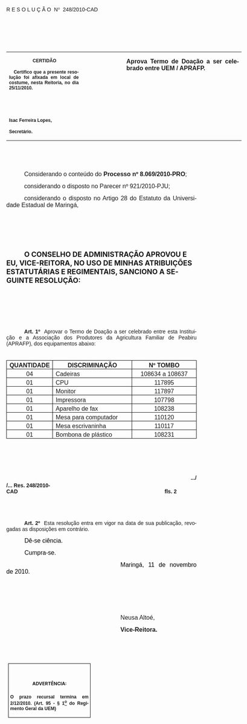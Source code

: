 <body lang=PT-BR link=blue vlink=purple style='tab-interval:35.4pt'>

<div class=Section1>

<p class=MsoTitle><span style='font-size:11.0pt;font-family:Arial'><o:p>&nbsp;</o:p></span></p>

<p class=MsoTitle><span style='font-family:Arial;mso-bidi-font-family:"Times New Roman"'>R
E S O L U Ç Ã O<span style='mso-spacerun:yes'>  </span>N</span><span
style='font-family:Symbol;mso-ascii-font-family:Arial;mso-hansi-font-family:
Arial;mso-char-type:symbol;mso-symbol-font-family:Symbol'><span
style='mso-char-type:symbol;mso-symbol-font-family:Symbol'>°</span></span><span
style='font-family:Arial;mso-bidi-font-family:"Times New Roman"'><span
style='mso-spacerun:yes'>  </span>248/2010-CAD<o:p></o:p></span></p>

<p class=BodyText21><span style='font-size:10.0pt;font-family:Arial;mso-bidi-font-family:
"Times New Roman"'><o:p>&nbsp;</o:p></span></p>

<p class=BodyText21><span style='font-size:10.0pt;font-family:Arial;mso-bidi-font-family:
"Times New Roman"'><o:p>&nbsp;</o:p></span></p>

<p class=BodyText21><span style='font-size:10.0pt;font-family:Arial;mso-bidi-font-family:
"Times New Roman"'><o:p>&nbsp;</o:p></span></p>

<table class=MsoNormalTable border=0 cellspacing=0 cellpadding=0 width=623
 style='width:467.4pt;border-collapse:collapse;mso-padding-alt:0cm 5.4pt 0cm 5.4pt'>
 <tr style='mso-yfti-irow:0;mso-yfti-firstrow:yes;mso-yfti-lastrow:yes'>
  <td width=196 valign=top style='width:147.15pt;padding:0cm 5.4pt 0cm 5.4pt'>
  <p class=MsoNormal align=center style='text-align:center'><b
  style='mso-bidi-font-weight:normal'><span style='font-size:9.0pt;mso-bidi-font-size:
  10.0pt;font-family:Arial;mso-bidi-font-family:"Times New Roman"'><span
  style='mso-spacerun:yes'> </span>CERTIDÃO<o:p></o:p></span></b></p>
  <p class=MsoNormal style='text-align:justify'><b style='mso-bidi-font-weight:
  normal'><span style='font-size:9.0pt;mso-bidi-font-size:10.0pt;font-family:
  Arial;mso-bidi-font-family:"Times New Roman"'><span
  style='mso-spacerun:yes'>   </span>Certifico que a presente resolução foi
  afixada em local de costume, nesta Reitoria, no dia 25/11/2010.<o:p></o:p></span></b></p>
  <p class=MsoNormal><b style='mso-bidi-font-weight:normal'><span
  style='font-size:8.0pt;font-family:Arial;mso-bidi-font-family:"Times New Roman"'><o:p>&nbsp;</o:p></span></b></p>
  <p class=MsoNormal><b style='mso-bidi-font-weight:normal'><span
  style='font-size:8.0pt;font-family:Arial;mso-bidi-font-family:"Times New Roman"'><o:p>&nbsp;</o:p></span></b></p>
  <p class=MsoNormal><b style='mso-bidi-font-weight:normal'><span
  style='font-size:9.0pt;mso-bidi-font-size:10.0pt;font-family:Arial;
  mso-bidi-font-family:"Times New Roman"'>Isac Ferreira Lopes,<o:p></o:p></span></b></p>
  <p class=MsoNormal><b style='mso-bidi-font-weight:normal'><span
  style='font-size:9.0pt;mso-bidi-font-size:10.0pt;font-family:Arial;
  mso-bidi-font-family:"Times New Roman"'>Secretário.<o:p></o:p></span></b></p>
  </td>
  <td width=107 valign=top style='width:80.25pt;padding:0cm 5.4pt 0cm 5.4pt'>
  <p class=MsoNormal style='margin-right:-5.4pt'><b><span style='font-size:
  12.0pt;mso-bidi-font-size:10.0pt;font-family:Arial;mso-bidi-font-family:"Times New Roman"'><o:p>&nbsp;</o:p></span></b></p>
  </td>
  <td width=320 valign=top style='width:240.0pt;padding:0cm 5.4pt 0cm 5.4pt'>
  <p class=MsoNormal style='text-align:justify'><b><span style='font-size:12.0pt;
  font-family:Arial;mso-bidi-font-family:"Times New Roman"'>Aprova Termo de
  Doação a ser celebrado entre UEM / APRAFP.<o:p></o:p></span></b></p>
  </td>
 </tr>
</table>

<p class=MsoNormal style='text-align:justify;text-indent:35.45pt'><span
style='font-size:12.0pt;mso-bidi-font-size:10.0pt;font-family:Arial;mso-bidi-font-family:
"Times New Roman"'><o:p>&nbsp;</o:p></span></p>

<p class=MsoNormal style='text-align:justify;text-indent:35.45pt'><span
style='font-size:12.0pt;mso-bidi-font-size:10.0pt;font-family:Arial;mso-bidi-font-family:
"Times New Roman"'><o:p>&nbsp;</o:p></span></p>

<p class=MsoNormal style='text-align:justify;text-indent:35.45pt'><span
style='font-size:12.0pt;mso-bidi-font-size:10.0pt;font-family:Arial;mso-bidi-font-family:
"Times New Roman"'>Considerando o conteúdo do <b style='mso-bidi-font-weight:
normal'>Processo nº 8.069/2010-PRO</b>;<o:p></o:p></span></p>

<p class=MsoNormal style='text-align:justify;text-indent:35.4pt'><span
style='font-size:12.0pt;font-family:Arial;mso-bidi-font-family:"Times New Roman"'>considerando
o disposto no Parecer nº 921/2010-PJU;<o:p></o:p></span></p>

<p class=MsoNormal style='text-align:justify;text-indent:35.45pt'><span
style='font-size:12.0pt;mso-bidi-font-size:10.0pt;font-family:Arial;mso-bidi-font-family:
"Times New Roman"'>considerando o disposto no Artigo 28 do Estatuto da
Universidade Estadual de Maringá,</span><span style='font-size:12.0pt;
mso-bidi-font-size:10.0pt;font-family:Arial'><o:p></o:p></span></p>

<p class=MsoNormal style='text-align:justify;text-indent:35.45pt'><span
style='font-size:12.0pt;font-family:Arial;mso-bidi-font-family:"Times New Roman"'><o:p>&nbsp;</o:p></span></p>

<p class=MsoNormal style='text-align:justify;text-indent:35.45pt'><span
style='font-size:12.0pt;font-family:Arial;mso-bidi-font-family:"Times New Roman"'><o:p>&nbsp;</o:p></span></p>

<p class=MsoNormal style='text-align:justify;text-indent:35.45pt'><span
style='font-size:12.0pt;font-family:Arial;mso-bidi-font-family:"Times New Roman"'><o:p>&nbsp;</o:p></span></p>

<p class=MsoBodyTextIndent style='text-indent:35.45pt'><b style='mso-bidi-font-weight:
normal'><span style='font-size:14.0pt'>O CONSELHO DE ADMINISTRAÇÃO APROVOU E
EU, VICE-REITORA, NO USO DE MINHAS ATRIBUIÇÕES ESTATUTÁRIAS E REGIMENTAIS, SANCIONO
A SEGUINTE RESOLUÇÃO:<o:p></o:p></span></b></p>

<p class=MsoBodyTextIndent style='text-indent:35.45pt'><span style='font-size:
12.0pt'><o:p>&nbsp;</o:p></span></p>

<p class=MsoBodyTextIndent style='text-indent:35.45pt'><span style='font-size:
12.0pt'><o:p>&nbsp;</o:p></span></p>

<p class=MsoBodyTextIndent style='text-indent:35.45pt'><span style='font-size:
12.0pt'><o:p>&nbsp;</o:p></span></p>

<p style='margin-top:3.0pt;margin-right:0cm;margin-bottom:0cm;margin-left:0cm;
margin-bottom:.0001pt;text-align:justify;text-indent:35.45pt'><b
style='mso-bidi-font-weight:normal'><span style='font-family:Arial;mso-fareast-font-family:
"Arial Unicode MS";mso-bidi-font-family:"Times New Roman"'>Art.&nbsp;1º&nbsp;&nbsp;</span></b><span
style='mso-bidi-font-size:12.0pt;font-family:Arial;mso-bidi-font-family:"Times New Roman";
mso-bidi-font-weight:bold'>Aprovar o Termo de Doação a ser celebrado entre esta
Instituição e a Associação dos Produtores da Agricultura Familiar de Peabiru (APRAFP),
dos equipamentos abaixo:<o:p></o:p></span></p>

<p style='margin-top:3.0pt;margin-right:0cm;margin-bottom:0cm;margin-left:0cm;
margin-bottom:.0001pt;text-align:justify;text-indent:35.45pt'><span
style='mso-bidi-font-size:12.0pt;font-family:Arial;mso-bidi-font-family:"Times New Roman";
mso-bidi-font-weight:bold'><o:p>&nbsp;</o:p></span></p>

<table class=MsoTableGrid border=1 cellspacing=0 cellpadding=0
 style='border-collapse:collapse;border:none;mso-border-alt:solid windowtext .5pt;
 mso-yfti-tbllook:480;mso-padding-alt:0cm 5.4pt 0cm 5.4pt;mso-border-insideh:
 .5pt solid windowtext;mso-border-insidev:.5pt solid windowtext'>
 <tr style='mso-yfti-irow:0;mso-yfti-firstrow:yes'>
  <td width=135 valign=top style='width:101.4pt;border:solid windowtext 1.0pt;
  mso-border-alt:solid windowtext .5pt;padding:0cm 5.4pt 0cm 5.4pt'>
  <p align=center style='margin-top:3.0pt;margin-right:0cm;margin-bottom:0cm;
  margin-left:0cm;margin-bottom:.0001pt;text-align:center'><b><span
  style='mso-bidi-font-size:12.0pt;font-family:Arial;mso-bidi-font-family:"Times New Roman"'>QUANTIDADE<o:p></o:p></span></b></p>
  </td>
  <td width=274 valign=top style='width:205.65pt;border:solid windowtext 1.0pt;
  border-left:none;mso-border-left-alt:solid windowtext .5pt;mso-border-alt:
  solid windowtext .5pt;padding:0cm 5.4pt 0cm 5.4pt'>
  <p align=center style='margin-top:3.0pt;margin-right:0cm;margin-bottom:0cm;
  margin-left:0cm;margin-bottom:.0001pt;text-align:center'><b><span
  style='mso-bidi-font-size:12.0pt;font-family:Arial;mso-bidi-font-family:"Times New Roman"'>DISCRIMINAÇÃO<o:p></o:p></span></b></p>
  </td>
  <td width=205 valign=top style='width:153.55pt;border:solid windowtext 1.0pt;
  border-left:none;mso-border-left-alt:solid windowtext .5pt;mso-border-alt:
  solid windowtext .5pt;padding:0cm 5.4pt 0cm 5.4pt'>
  <p align=center style='margin-top:3.0pt;margin-right:0cm;margin-bottom:0cm;
  margin-left:0cm;margin-bottom:.0001pt;text-align:center'><b><span
  style='mso-bidi-font-size:12.0pt;font-family:Arial;mso-bidi-font-family:"Times New Roman"'>Nº
  TOMBO<o:p></o:p></span></b></p>
  </td>
 </tr>
 <tr style='mso-yfti-irow:1'>
  <td width=135 valign=top style='width:101.4pt;border:solid windowtext 1.0pt;
  border-top:none;mso-border-top-alt:solid windowtext .5pt;mso-border-alt:solid windowtext .5pt;
  padding:0cm 5.4pt 0cm 5.4pt'>
  <p align=center style='margin-top:3.0pt;margin-right:0cm;margin-bottom:0cm;
  margin-left:0cm;margin-bottom:.0001pt;text-align:center'><span
  style='mso-bidi-font-size:12.0pt;font-family:Arial;mso-bidi-font-family:"Times New Roman";
  mso-bidi-font-weight:bold'>04<o:p></o:p></span></p>
  </td>
  <td width=274 valign=top style='width:205.65pt;border-top:none;border-left:
  none;border-bottom:solid windowtext 1.0pt;border-right:solid windowtext 1.0pt;
  mso-border-top-alt:solid windowtext .5pt;mso-border-left-alt:solid windowtext .5pt;
  mso-border-alt:solid windowtext .5pt;padding:0cm 5.4pt 0cm 5.4pt'>
  <p style='margin-top:3.0pt;margin-right:0cm;margin-bottom:0cm;margin-left:
  0cm;margin-bottom:.0001pt;text-align:justify'><span style='mso-bidi-font-size:
  12.0pt;font-family:Arial;mso-bidi-font-family:"Times New Roman";mso-bidi-font-weight:
  bold'>Cadeiras<o:p></o:p></span></p>
  </td>
  <td width=205 valign=top style='width:153.55pt;border-top:none;border-left:
  none;border-bottom:solid windowtext 1.0pt;border-right:solid windowtext 1.0pt;
  mso-border-top-alt:solid windowtext .5pt;mso-border-left-alt:solid windowtext .5pt;
  mso-border-alt:solid windowtext .5pt;padding:0cm 5.4pt 0cm 5.4pt'>
  <p align=center style='margin-top:3.0pt;margin-right:0cm;margin-bottom:0cm;
  margin-left:0cm;margin-bottom:.0001pt;text-align:center'><st1:metricconverter
  ProductID="108634 a" w:st="on"><span style='mso-bidi-font-size:12.0pt;
   font-family:Arial;mso-bidi-font-family:"Times New Roman";mso-bidi-font-weight:
   bold'>108634 a</span></st1:metricconverter><span style='mso-bidi-font-size:
  12.0pt;font-family:Arial;mso-bidi-font-family:"Times New Roman";mso-bidi-font-weight:
  bold'> 108637<o:p></o:p></span></p>
  </td>
 </tr>
 <tr style='mso-yfti-irow:2'>
  <td width=135 valign=top style='width:101.4pt;border:solid windowtext 1.0pt;
  border-top:none;mso-border-top-alt:solid windowtext .5pt;mso-border-alt:solid windowtext .5pt;
  padding:0cm 5.4pt 0cm 5.4pt'>
  <p align=center style='margin-top:3.0pt;margin-right:0cm;margin-bottom:0cm;
  margin-left:0cm;margin-bottom:.0001pt;text-align:center'><span
  style='mso-bidi-font-size:12.0pt;font-family:Arial;mso-bidi-font-family:"Times New Roman";
  mso-bidi-font-weight:bold'>01<o:p></o:p></span></p>
  </td>
  <td width=274 valign=top style='width:205.65pt;border-top:none;border-left:
  none;border-bottom:solid windowtext 1.0pt;border-right:solid windowtext 1.0pt;
  mso-border-top-alt:solid windowtext .5pt;mso-border-left-alt:solid windowtext .5pt;
  mso-border-alt:solid windowtext .5pt;padding:0cm 5.4pt 0cm 5.4pt'>
  <p style='margin-top:3.0pt;margin-right:0cm;margin-bottom:0cm;margin-left:
  0cm;margin-bottom:.0001pt;text-align:justify'><span style='mso-bidi-font-size:
  12.0pt;font-family:Arial;mso-bidi-font-family:"Times New Roman";mso-bidi-font-weight:
  bold'>CPU<o:p></o:p></span></p>
  </td>
  <td width=205 valign=top style='width:153.55pt;border-top:none;border-left:
  none;border-bottom:solid windowtext 1.0pt;border-right:solid windowtext 1.0pt;
  mso-border-top-alt:solid windowtext .5pt;mso-border-left-alt:solid windowtext .5pt;
  mso-border-alt:solid windowtext .5pt;padding:0cm 5.4pt 0cm 5.4pt'>
  <p align=center style='margin-top:3.0pt;margin-right:0cm;margin-bottom:0cm;
  margin-left:0cm;margin-bottom:.0001pt;text-align:center'><span
  style='mso-bidi-font-size:12.0pt;font-family:Arial;mso-bidi-font-family:"Times New Roman";
  mso-bidi-font-weight:bold'>117895<o:p></o:p></span></p>
  </td>
 </tr>
 <tr style='mso-yfti-irow:3'>
  <td width=135 valign=top style='width:101.4pt;border:solid windowtext 1.0pt;
  border-top:none;mso-border-top-alt:solid windowtext .5pt;mso-border-alt:solid windowtext .5pt;
  padding:0cm 5.4pt 0cm 5.4pt'>
  <p align=center style='margin-top:3.0pt;margin-right:0cm;margin-bottom:0cm;
  margin-left:0cm;margin-bottom:.0001pt;text-align:center'><span
  style='mso-bidi-font-size:12.0pt;font-family:Arial;mso-bidi-font-family:"Times New Roman";
  mso-bidi-font-weight:bold'>01<o:p></o:p></span></p>
  </td>
  <td width=274 valign=top style='width:205.65pt;border-top:none;border-left:
  none;border-bottom:solid windowtext 1.0pt;border-right:solid windowtext 1.0pt;
  mso-border-top-alt:solid windowtext .5pt;mso-border-left-alt:solid windowtext .5pt;
  mso-border-alt:solid windowtext .5pt;padding:0cm 5.4pt 0cm 5.4pt'>
  <p style='margin-top:3.0pt;margin-right:0cm;margin-bottom:0cm;margin-left:
  0cm;margin-bottom:.0001pt;text-align:justify'><span style='mso-bidi-font-size:
  12.0pt;font-family:Arial;mso-bidi-font-family:"Times New Roman";mso-bidi-font-weight:
  bold'>Monitor<o:p></o:p></span></p>
  </td>
  <td width=205 valign=top style='width:153.55pt;border-top:none;border-left:
  none;border-bottom:solid windowtext 1.0pt;border-right:solid windowtext 1.0pt;
  mso-border-top-alt:solid windowtext .5pt;mso-border-left-alt:solid windowtext .5pt;
  mso-border-alt:solid windowtext .5pt;padding:0cm 5.4pt 0cm 5.4pt'>
  <p align=center style='margin-top:3.0pt;margin-right:0cm;margin-bottom:0cm;
  margin-left:0cm;margin-bottom:.0001pt;text-align:center'><span
  style='mso-bidi-font-size:12.0pt;font-family:Arial;mso-bidi-font-family:"Times New Roman";
  mso-bidi-font-weight:bold'>117897<o:p></o:p></span></p>
  </td>
 </tr>
 <tr style='mso-yfti-irow:4'>
  <td width=135 valign=top style='width:101.4pt;border:solid windowtext 1.0pt;
  border-top:none;mso-border-top-alt:solid windowtext .5pt;mso-border-alt:solid windowtext .5pt;
  padding:0cm 5.4pt 0cm 5.4pt'>
  <p align=center style='margin-top:3.0pt;margin-right:0cm;margin-bottom:0cm;
  margin-left:0cm;margin-bottom:.0001pt;text-align:center'><span
  style='mso-bidi-font-size:12.0pt;font-family:Arial;mso-bidi-font-family:"Times New Roman";
  mso-bidi-font-weight:bold'>01<o:p></o:p></span></p>
  </td>
  <td width=274 valign=top style='width:205.65pt;border-top:none;border-left:
  none;border-bottom:solid windowtext 1.0pt;border-right:solid windowtext 1.0pt;
  mso-border-top-alt:solid windowtext .5pt;mso-border-left-alt:solid windowtext .5pt;
  mso-border-alt:solid windowtext .5pt;padding:0cm 5.4pt 0cm 5.4pt'>
  <p style='margin-top:3.0pt;margin-right:0cm;margin-bottom:0cm;margin-left:
  0cm;margin-bottom:.0001pt;text-align:justify'><span style='mso-bidi-font-size:
  12.0pt;font-family:Arial;mso-bidi-font-family:"Times New Roman";mso-bidi-font-weight:
  bold'>Impressora<o:p></o:p></span></p>
  </td>
  <td width=205 valign=top style='width:153.55pt;border-top:none;border-left:
  none;border-bottom:solid windowtext 1.0pt;border-right:solid windowtext 1.0pt;
  mso-border-top-alt:solid windowtext .5pt;mso-border-left-alt:solid windowtext .5pt;
  mso-border-alt:solid windowtext .5pt;padding:0cm 5.4pt 0cm 5.4pt'>
  <p align=center style='margin-top:3.0pt;margin-right:0cm;margin-bottom:0cm;
  margin-left:0cm;margin-bottom:.0001pt;text-align:center'><span
  style='mso-bidi-font-size:12.0pt;font-family:Arial;mso-bidi-font-family:"Times New Roman";
  mso-bidi-font-weight:bold'>107798<o:p></o:p></span></p>
  </td>
 </tr>
 <tr style='mso-yfti-irow:5'>
  <td width=135 valign=top style='width:101.4pt;border:solid windowtext 1.0pt;
  border-top:none;mso-border-top-alt:solid windowtext .5pt;mso-border-alt:solid windowtext .5pt;
  padding:0cm 5.4pt 0cm 5.4pt'>
  <p align=center style='margin-top:3.0pt;margin-right:0cm;margin-bottom:0cm;
  margin-left:0cm;margin-bottom:.0001pt;text-align:center'><span
  style='mso-bidi-font-size:12.0pt;font-family:Arial;mso-bidi-font-family:"Times New Roman";
  mso-bidi-font-weight:bold'>01<o:p></o:p></span></p>
  </td>
  <td width=274 valign=top style='width:205.65pt;border-top:none;border-left:
  none;border-bottom:solid windowtext 1.0pt;border-right:solid windowtext 1.0pt;
  mso-border-top-alt:solid windowtext .5pt;mso-border-left-alt:solid windowtext .5pt;
  mso-border-alt:solid windowtext .5pt;padding:0cm 5.4pt 0cm 5.4pt'>
  <p style='margin-top:3.0pt;margin-right:0cm;margin-bottom:0cm;margin-left:
  0cm;margin-bottom:.0001pt;text-align:justify'><span style='mso-bidi-font-size:
  12.0pt;font-family:Arial;mso-bidi-font-family:"Times New Roman";mso-bidi-font-weight:
  bold'>Aparelho de fax<o:p></o:p></span></p>
  </td>
  <td width=205 valign=top style='width:153.55pt;border-top:none;border-left:
  none;border-bottom:solid windowtext 1.0pt;border-right:solid windowtext 1.0pt;
  mso-border-top-alt:solid windowtext .5pt;mso-border-left-alt:solid windowtext .5pt;
  mso-border-alt:solid windowtext .5pt;padding:0cm 5.4pt 0cm 5.4pt'>
  <p align=center style='margin-top:3.0pt;margin-right:0cm;margin-bottom:0cm;
  margin-left:0cm;margin-bottom:.0001pt;text-align:center'><span
  style='mso-bidi-font-size:12.0pt;font-family:Arial;mso-bidi-font-family:"Times New Roman";
  mso-bidi-font-weight:bold'>108238<o:p></o:p></span></p>
  </td>
 </tr>
 <tr style='mso-yfti-irow:6'>
  <td width=135 valign=top style='width:101.4pt;border:solid windowtext 1.0pt;
  border-top:none;mso-border-top-alt:solid windowtext .5pt;mso-border-alt:solid windowtext .5pt;
  padding:0cm 5.4pt 0cm 5.4pt'>
  <p align=center style='margin-top:3.0pt;margin-right:0cm;margin-bottom:0cm;
  margin-left:0cm;margin-bottom:.0001pt;text-align:center'><span
  style='mso-bidi-font-size:12.0pt;font-family:Arial;mso-bidi-font-family:"Times New Roman";
  mso-bidi-font-weight:bold'>01<o:p></o:p></span></p>
  </td>
  <td width=274 valign=top style='width:205.65pt;border-top:none;border-left:
  none;border-bottom:solid windowtext 1.0pt;border-right:solid windowtext 1.0pt;
  mso-border-top-alt:solid windowtext .5pt;mso-border-left-alt:solid windowtext .5pt;
  mso-border-alt:solid windowtext .5pt;padding:0cm 5.4pt 0cm 5.4pt'>
  <p style='margin-top:3.0pt;margin-right:0cm;margin-bottom:0cm;margin-left:
  0cm;margin-bottom:.0001pt;text-align:justify'><span style='mso-bidi-font-size:
  12.0pt;font-family:Arial;mso-bidi-font-family:"Times New Roman";mso-bidi-font-weight:
  bold'>Mesa para computador<o:p></o:p></span></p>
  </td>
  <td width=205 valign=top style='width:153.55pt;border-top:none;border-left:
  none;border-bottom:solid windowtext 1.0pt;border-right:solid windowtext 1.0pt;
  mso-border-top-alt:solid windowtext .5pt;mso-border-left-alt:solid windowtext .5pt;
  mso-border-alt:solid windowtext .5pt;padding:0cm 5.4pt 0cm 5.4pt'>
  <p align=center style='margin-top:3.0pt;margin-right:0cm;margin-bottom:0cm;
  margin-left:0cm;margin-bottom:.0001pt;text-align:center'><span
  style='mso-bidi-font-size:12.0pt;font-family:Arial;mso-bidi-font-family:"Times New Roman";
  mso-bidi-font-weight:bold'>110120<o:p></o:p></span></p>
  </td>
 </tr>
 <tr style='mso-yfti-irow:7'>
  <td width=135 valign=top style='width:101.4pt;border:solid windowtext 1.0pt;
  border-top:none;mso-border-top-alt:solid windowtext .5pt;mso-border-alt:solid windowtext .5pt;
  padding:0cm 5.4pt 0cm 5.4pt'>
  <p align=center style='margin-top:3.0pt;margin-right:0cm;margin-bottom:0cm;
  margin-left:0cm;margin-bottom:.0001pt;text-align:center'><span
  style='mso-bidi-font-size:12.0pt;font-family:Arial;mso-bidi-font-family:"Times New Roman";
  mso-bidi-font-weight:bold'>01<o:p></o:p></span></p>
  </td>
  <td width=274 valign=top style='width:205.65pt;border-top:none;border-left:
  none;border-bottom:solid windowtext 1.0pt;border-right:solid windowtext 1.0pt;
  mso-border-top-alt:solid windowtext .5pt;mso-border-left-alt:solid windowtext .5pt;
  mso-border-alt:solid windowtext .5pt;padding:0cm 5.4pt 0cm 5.4pt'>
  <p style='margin-top:3.0pt;margin-right:0cm;margin-bottom:0cm;margin-left:
  0cm;margin-bottom:.0001pt;text-align:justify'><span style='mso-bidi-font-size:
  12.0pt;font-family:Arial;mso-bidi-font-family:"Times New Roman";mso-bidi-font-weight:
  bold'>Mesa escrivaninha<o:p></o:p></span></p>
  </td>
  <td width=205 valign=top style='width:153.55pt;border-top:none;border-left:
  none;border-bottom:solid windowtext 1.0pt;border-right:solid windowtext 1.0pt;
  mso-border-top-alt:solid windowtext .5pt;mso-border-left-alt:solid windowtext .5pt;
  mso-border-alt:solid windowtext .5pt;padding:0cm 5.4pt 0cm 5.4pt'>
  <p align=center style='margin-top:3.0pt;margin-right:0cm;margin-bottom:0cm;
  margin-left:0cm;margin-bottom:.0001pt;text-align:center'><span
  style='mso-bidi-font-size:12.0pt;font-family:Arial;mso-bidi-font-family:"Times New Roman";
  mso-bidi-font-weight:bold'>110117<o:p></o:p></span></p>
  </td>
 </tr>
 <tr style='mso-yfti-irow:8;mso-yfti-lastrow:yes'>
  <td width=135 valign=top style='width:101.4pt;border:solid windowtext 1.0pt;
  border-top:none;mso-border-top-alt:solid windowtext .5pt;mso-border-alt:solid windowtext .5pt;
  padding:0cm 5.4pt 0cm 5.4pt'>
  <p align=center style='margin-top:3.0pt;margin-right:0cm;margin-bottom:0cm;
  margin-left:0cm;margin-bottom:.0001pt;text-align:center'><span
  style='mso-bidi-font-size:12.0pt;font-family:Arial;mso-bidi-font-family:"Times New Roman";
  mso-bidi-font-weight:bold'>01<o:p></o:p></span></p>
  </td>
  <td width=274 valign=top style='width:205.65pt;border-top:none;border-left:
  none;border-bottom:solid windowtext 1.0pt;border-right:solid windowtext 1.0pt;
  mso-border-top-alt:solid windowtext .5pt;mso-border-left-alt:solid windowtext .5pt;
  mso-border-alt:solid windowtext .5pt;padding:0cm 5.4pt 0cm 5.4pt'>
  <p style='margin-top:3.0pt;margin-right:0cm;margin-bottom:0cm;margin-left:
  0cm;margin-bottom:.0001pt;text-align:justify'><span style='mso-bidi-font-size:
  12.0pt;font-family:Arial;mso-bidi-font-family:"Times New Roman";mso-bidi-font-weight:
  bold'>Bombona de plástico<o:p></o:p></span></p>
  </td>
  <td width=205 valign=top style='width:153.55pt;border-top:none;border-left:
  none;border-bottom:solid windowtext 1.0pt;border-right:solid windowtext 1.0pt;
  mso-border-top-alt:solid windowtext .5pt;mso-border-left-alt:solid windowtext .5pt;
  mso-border-alt:solid windowtext .5pt;padding:0cm 5.4pt 0cm 5.4pt'>
  <p align=center style='margin-top:3.0pt;margin-right:0cm;margin-bottom:0cm;
  margin-left:0cm;margin-bottom:.0001pt;text-align:center'><span
  style='mso-bidi-font-size:12.0pt;font-family:Arial;mso-bidi-font-family:"Times New Roman";
  mso-bidi-font-weight:bold'>108231<o:p></o:p></span></p>
  </td>
 </tr>
</table>

<p style='margin-top:3.0pt;margin-right:0cm;margin-bottom:0cm;margin-left:0cm;
margin-bottom:.0001pt;text-align:justify;text-indent:35.45pt'><span
style='mso-bidi-font-size:12.0pt;font-family:Arial;mso-bidi-font-family:"Times New Roman";
mso-bidi-font-weight:bold'><o:p>&nbsp;</o:p></span></p>

<p style='margin-top:3.0pt;margin-right:0cm;margin-bottom:0cm;margin-left:0cm;
margin-bottom:.0001pt;text-align:justify;text-indent:35.45pt'><span
style='mso-bidi-font-size:12.0pt;font-family:Arial;mso-bidi-font-family:"Times New Roman";
mso-bidi-font-weight:bold'><o:p>&nbsp;</o:p></span></p>

<p style='margin-top:3.0pt;margin-right:0cm;margin-bottom:0cm;margin-left:0cm;
margin-bottom:.0001pt;text-align:justify;text-indent:35.45pt'><span
style='mso-bidi-font-size:12.0pt;font-family:Arial;mso-bidi-font-family:"Times New Roman";
mso-bidi-font-weight:bold'><o:p>&nbsp;</o:p></span></p>

<p style='margin-top:3.0pt;margin-right:0cm;margin-bottom:0cm;margin-left:0cm;
margin-bottom:.0001pt;text-align:justify;text-indent:35.45pt'><span
style='mso-bidi-font-size:12.0pt;font-family:Arial;mso-bidi-font-family:"Times New Roman";
mso-bidi-font-weight:bold'><o:p>&nbsp;</o:p></span></p>

<p align=right style='margin-top:3.0pt;margin-right:0cm;margin-bottom:0cm;
margin-left:0cm;margin-bottom:.0001pt;text-align:right'><b><span
style='mso-bidi-font-size:12.0pt;font-family:Arial;mso-bidi-font-family:"Times New Roman"'>.../<o:p></o:p></span></b></p>

<p style='margin-top:3.0pt;margin-right:0cm;margin-bottom:0cm;margin-left:0cm;
margin-bottom:.0001pt'><b><span style='mso-bidi-font-size:12.0pt;font-family:
Arial;mso-bidi-font-family:"Times New Roman"'>/... Res. 248/2010-CAD<span
style='mso-tab-count:9'>                                                                                                    </span>fls.
2<o:p></o:p></span></b></p>

<p style='margin-top:3.0pt;margin-right:0cm;margin-bottom:0cm;margin-left:0cm;
margin-bottom:.0001pt;text-align:justify;text-indent:35.45pt'><span
style='mso-bidi-font-size:12.0pt;font-family:Arial;mso-bidi-font-family:"Times New Roman";
mso-bidi-font-weight:bold'><o:p>&nbsp;</o:p></span></p>

<p style='margin-top:3.0pt;margin-right:0cm;margin-bottom:0cm;margin-left:0cm;
margin-bottom:.0001pt;text-align:justify;text-indent:35.45pt'><span
style='mso-bidi-font-size:12.0pt;font-family:Arial;mso-bidi-font-family:"Times New Roman";
mso-bidi-font-weight:bold'><o:p>&nbsp;</o:p></span></p>

<p style='margin-top:3.0pt;margin-right:0cm;margin-bottom:0cm;margin-left:0cm;
margin-bottom:.0001pt;text-align:justify;text-indent:35.45pt'><span
style='mso-bidi-font-size:12.0pt;font-family:Arial;mso-bidi-font-family:"Times New Roman";
mso-bidi-font-weight:bold'><o:p>&nbsp;</o:p></span></p>

<p style='margin-top:6.0pt;margin-right:0cm;margin-bottom:0cm;margin-left:0cm;
margin-bottom:.0001pt;text-align:justify;text-indent:35.45pt'><b
style='mso-bidi-font-weight:normal'><span style='font-family:Arial;mso-fareast-font-family:
"Arial Unicode MS";mso-bidi-font-family:"Times New Roman"'>Art.&nbsp;2º&nbsp;&nbsp;</span></b><span
style='font-family:Arial;mso-bidi-font-family:"Times New Roman"'>Esta resolução
entra em vigor na data de sua publicação, revogadas as disposições em
contrário.</span><span style='font-family:Arial;mso-fareast-font-family:"Arial Unicode MS";
mso-bidi-font-family:"Times New Roman";letter-spacing:-.2pt'><o:p></o:p></span></p>

<p class=MsoNormal style='text-align:justify;text-indent:36.0pt;mso-pagination:
none'><span style='font-size:12.0pt;font-family:Arial;color:black'>Dê-se
ciência.<o:p></o:p></span></p>

<p class=MsoNormal style='text-align:justify;text-indent:36.0pt;mso-pagination:
none'><span style='font-size:12.0pt;font-family:Arial;color:black'>Cumpra-se.<o:p></o:p></span></p>

<p class=MsoNormal style='text-align:justify;text-indent:8.0cm'><span
style='font-size:12.0pt;font-family:Arial;color:black;mso-no-proof:yes'>Maringá,
11 de novembro de 2010.<o:p></o:p></span></p>

<p class=MsoNormal style='text-align:justify;text-indent:8.0cm'><span
style='font-family:Arial;mso-bidi-font-family:"Times New Roman";mso-no-proof:
yes'><o:p>&nbsp;</o:p></span></p>

<p class=MsoNormal style='text-align:justify;text-indent:8.0cm'><span
style='font-family:Arial;mso-bidi-font-family:"Times New Roman";mso-no-proof:
yes'><o:p>&nbsp;</o:p></span></p>

<p class=MsoNormal style='text-align:justify;text-indent:8.0cm'><span
style='font-family:Arial;mso-bidi-font-family:"Times New Roman";mso-no-proof:
yes'><o:p>&nbsp;</o:p></span></p>

<p class=MsoNormal style='text-align:justify;text-indent:8.0cm'><span
style='font-size:12.0pt;font-family:Arial;mso-bidi-font-family:"Times New Roman";
mso-no-proof:yes'>Neusa Altoé,<o:p></o:p></span></p>

<p class=MsoNormal style='text-align:justify;text-indent:8.0cm;tab-stops:8.0cm 276.45pt'><b
style='mso-bidi-font-weight:normal'><span style='font-size:12.0pt;font-family:
Arial;mso-bidi-font-family:"Times New Roman";mso-no-proof:yes'>Vice-Reitora.<o:p></o:p></span></b></p>

<p class=MsoNormal style='text-align:justify;text-indent:8.0cm;tab-stops:8.0cm 276.45pt'><b
style='mso-bidi-font-weight:normal'><span style='font-size:12.0pt;font-family:
Arial;mso-bidi-font-family:"Times New Roman";mso-no-proof:yes'><o:p>&nbsp;</o:p></span></b></p>

<p class=MsoNormal style='text-align:justify;text-indent:8.0cm;tab-stops:8.0cm 276.45pt'><b
style='mso-bidi-font-weight:normal'><span style='font-size:12.0pt;font-family:
Arial;mso-bidi-font-family:"Times New Roman";mso-no-proof:yes'><o:p>&nbsp;</o:p></span></b></p>

<table class=MsoNormalTable border=1 cellspacing=0 cellpadding=0
 style='margin-left:3.5pt;border-collapse:collapse;border:none;mso-border-alt:
 solid windowtext .5pt;mso-padding-alt:0cm 3.5pt 0cm 3.5pt;mso-border-insideh:
 .5pt solid windowtext;mso-border-insidev:.5pt solid windowtext'>
 <tr style='mso-yfti-irow:0;mso-yfti-firstrow:yes;mso-yfti-lastrow:yes'>
  <td width=207 valign=top style='width:155.6pt;border:solid windowtext 1.0pt;
  mso-border-alt:solid windowtext .5pt;padding:0cm 3.5pt 0cm 3.5pt'>
  <h1 align=center style='text-align:center'><span style='font-size:9.0pt;
  mso-bidi-font-size:10.0pt'>ADVERTÊNCIA:<o:p></o:p></span></h1>
  <p class=MsoNormal style='text-align:justify'><b style='mso-bidi-font-weight:
  normal'><span style='font-size:9.0pt;mso-bidi-font-size:10.0pt;font-family:
  Arial;mso-bidi-font-family:"Times New Roman"'>O prazo recursal termina em 2/12/2010.
  (Art. 95 - § 1<u><sup>o</sup></u> do Regimento Geral da UEM)</span></b><span
  style='font-size:9.0pt;mso-bidi-font-size:10.0pt;font-family:Arial;
  mso-bidi-font-family:"Times New Roman"'><o:p></o:p></span></p>
  </td>
 </tr>
</table>

<p class=MsoNormal style='text-align:justify;text-indent:10.0cm'><o:p>&nbsp;</o:p></p>

</div>

</body>
